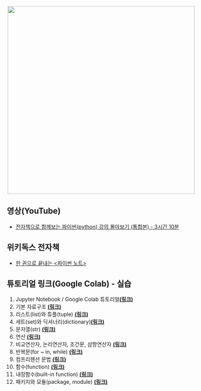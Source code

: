 <div align="center">
<img width="500" src="https://www.python.org/static/community_logos/python-logo-master-v3-TM-flattened.png"/>
</div>

## 영상(YouTube)
- [전자책으로 함께보는 파이썬(python) 강의 몰아보기 (통합본) - 3시간 10분](https://youtu.be/dpwTOQri42s)

## 위키독스 전자책
- [한 권으로 끝내는 <파이썬 노트>](https://wikidocs.net/book/6708)

## 튜토리얼 링크(Google Colab) - 실습
1. Jupyter Notebook / Google Colab 튜토리얼[**(링크)**](https://colab.research.google.com/github/teddylee777/machine-learning/blob/master/00-Python/tutorial/%EC%8B%A4%EC%8A%B5/00-Jupyter-Notebook-튜토리얼-(실습).ipynb)
2. 기본 자료구조 [**(링크)**](https://colab.research.google.com/github/teddylee777/machine-learning/blob/master/00-Python/tutorial/%EC%8B%A4%EC%8A%B5/01-파이썬-자료구조-(실습).ipynb)
3. 리스트(list)와 튜플(tuple) [**(링크)**](https://colab.research.google.com/github/teddylee777/machine-learning/blob/master/00-Python/tutorial/%EC%8B%A4%EC%8A%B5/02-파이썬-리스트-튜플-(실습).ipynb)
4. 세트(set)와 딕셔너리(dictionary)[**(링크)**](https://colab.research.google.com/github/teddylee777/machine-learning/blob/master/00-Python/tutorial/%EC%8B%A4%EC%8A%B5/03-파이썬-세트-딕셔너리-(실습).ipynb)
5. 문자열(str) [**(링크)**](https://colab.research.google.com/github/teddylee777/machine-learning/blob/master/00-Python/tutorial/%EC%8B%A4%EC%8A%B5/04-파이썬-문자열-(실습).ipynb)
6. 연산 [**(링크)**](https://colab.research.google.com/github/teddylee777/machine-learning/blob/master/00-Python/tutorial/%EC%8B%A4%EC%8A%B5/05-파이썬-연산-(실습).ipynb)
7. 비교연산자, 논리연산자, 조건문, 삼항연산자 [**(링크)**](https://colab.research.google.com/github/teddylee777/machine-learning/blob/master/00-Python/tutorial/%EC%8B%A4%EC%8A%B5/06-파이썬-비교-논리-삼항연산자-조건문-(실습).ipynb)
8. 반복문(for ~ in, while) [**(링크)**](https://colab.research.google.com/github/teddylee777/machine-learning/blob/master/00-Python/tutorial/%EC%8B%A4%EC%8A%B5/07-파이썬-반복문-(실습).ipynb)
9. 컴프리헨션 문법 [**(링크)**](https://colab.research.google.com/github/teddylee777/machine-learning/blob/master/00-Python/tutorial/%EC%8B%A4%EC%8A%B5/08-파이썬-Comprehension-(실습).ipynb)
10. 함수(function) [**(링크)**](https://colab.research.google.com/github/teddylee777/machine-learning/blob/master/00-Python/tutorial/%EC%8B%A4%EC%8A%B5/09-파이썬-함수-(실습).ipynb)
11. 내장함수(built-in function) [**(링크)**](https://colab.research.google.com/github/teddylee777/machine-learning/blob/master/00-Python/tutorial/%EC%8B%A4%EC%8A%B5/10-파이썬-내장함수-(실습).ipynb)
12. 패키지와 모듈(package, module) [**(링크)**](https://colab.research.google.com/github/teddylee777/machine-learning/blob/master/00-Python/tutorial/%EC%8B%A4%EC%8A%B5/11-파이썬-패키지-모듈-(실습).ipynb)
